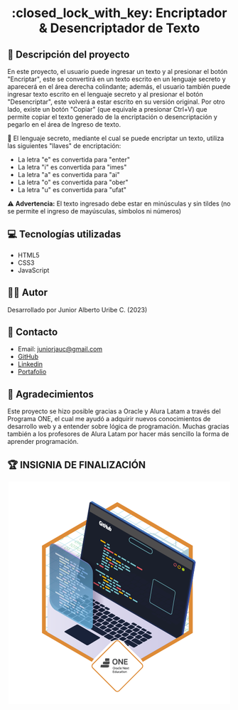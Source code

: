 <h1 align="center">:closed_lock_with_key: Encriptador & Desencriptador de Texto</h1>

## :pencil: Descripción del proyecto
En este proyecto, el usuario puede ingresar un texto y al presionar el botón "Encriptar", este se convertirá en un texto escrito en un lenguaje secreto y aparecerá en el área derecha colindante; además, el usuario también puede ingresar texto escrito en el lenguaje secreto y al presionar el botón "Desencriptar", este volverá a estar escrito en su versión original.
Por otro lado, existe un botón "Copiar" (que equivale a presionar Ctrl+V) que permite copiar el texto generado de la encriptación o desencriptación y pegarlo en el área de Ingreso de texto.

:key: El lenguaje secreto, mediante el cual se puede encriptar un texto, utiliza las siguientes "llaves" de encriptación:
- La letra "e" es convertida para "enter"
- La letra "i" es convertida para "imes"
- La letra "a" es convertida para "ai"
- La letra "o" es convertida para "ober"
- La letra "u" es convertida para "ufat"

:warning: **Advertencia:** El texto ingresado debe estar en minúsculas y sin tildes (no se permite el ingreso de mayúsculas, símbolos ni números)

## :computer: Tecnologías utilizadas
- HTML5
- CSS3
- JavaScript

## :man_student: Autor
Desarrollado por Junior Alberto Uribe C. (2023)

## :pushpin: Contacto
- Email: <a href="juniorjauc@gmail.com" target="_blank">juniorjauc@gmail.com</a>
- <a href="https://github.com/junioruribe">GitHub</a>
- <a href="https://www.linkedin.com/in/programadorjr/">Linkedin</a>
- <a href="portafoliowb.netlify.app">Portafolio</a>

## :gift_heart: Agradecimientos
Este proyecto se hizo posible gracias a Oracle y Alura Latam a través del Programa ONE, el cual me ayudó a adquirir nuevos conocimientos de desarrollo web y a entender sobre lógica de programación. Muchas gracias también a los profesores de Alura Latam por hacer más sencillo la forma de aprender programación.

## :trophy: INSIGNIA DE FINALIZACIÓN
<p align="center">
  <img src="https://github.com/gustav0-ri0s/Challenge-Encriptador/blob/main/img/insignia-finish.png" alt="Insignia de Finalización">
</p>

<!-- ![Image text](https://github.com/gustav0-ri0s/Challenge-Encriptador/blob/main/img/insignia-finish.png) -->